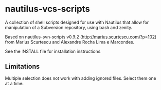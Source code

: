 nautilus-vcs-scripts
====================

A collection of shell scripts designed for use with Nautilus that allow for manipulation of a Subversion repository, using bash and zenity.

Based on nautilus-svn-scripts v0.9.2 (http://marius.scurtescu.com/?p=102) from Marius Scurtescu and Alexandre Rocha Lima e Marcondes.

See the INSTALL file for installation instructions.


Limitations
-----------

Multiple selection does not work with adding ignored files. Select them one
at a time.
